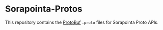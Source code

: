 # Sorapointa-Protos

This repository contains the [ProtoBuf](https://github.com/google/protobuf) `.proto` files for Sorapointa Proto APIs.
